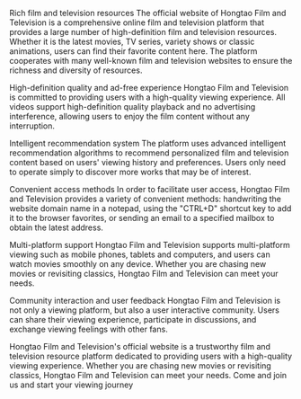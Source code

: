 Rich film and television resources
The official website of Hongtao Film and Television is a comprehensive online film and television platform that provides a large number of high-definition film and television resources. Whether it is the latest movies, TV series, variety shows or classic animations, users can find their favorite content here. The platform cooperates with many well-known film and television websites to ensure the richness and diversity of resources.

High-definition quality and ad-free experience
Hongtao Film and Television is committed to providing users with a high-quality viewing experience. All videos support high-definition quality playback and no advertising interference, allowing users to enjoy the film content without any interruption.

Intelligent recommendation system
The platform uses advanced intelligent recommendation algorithms to recommend personalized film and television content based on users' viewing history and preferences. Users only need to operate simply to discover more works that may be of interest.

Convenient access methods
In order to facilitate user access, Hongtao Film and Television provides a variety of convenient methods: handwriting the website domain name in a notepad, using the "CTRL+D" shortcut key to add it to the browser favorites, or sending an email to a specified mailbox to obtain the latest address.

Multi-platform support
Hongtao Film and Television supports multi-platform viewing such as mobile phones, tablets and computers, and users can watch movies smoothly on any device. Whether you are chasing new movies or revisiting classics, Hongtao Film and Television can meet your needs.

Community interaction and user feedback
Hongtao Film and Television is not only a viewing platform, but also a user interactive community. Users can share their viewing experience, participate in discussions, and exchange viewing feelings with other fans.

Hongtao Film and Television's official website is a trustworthy film and television resource platform dedicated to providing users with a high-quality viewing experience. Whether you are chasing new movies or revisiting classics, Hongtao Film and Television can meet your needs. Come and join us and start your viewing journey
